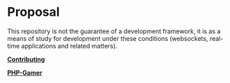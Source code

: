 
# Proposal

This repository is not the guarantee of a development framework, it is
as a means of study for development under these conditions (websockets, real-time applications and related matters).

**[Contributing](https://github.com/fatorx/php-gamer/blob/main/docs/CONTRIBUTING.md)**

**[PHP-Gamer](https://github.com/fatorx/php-gamer)**
